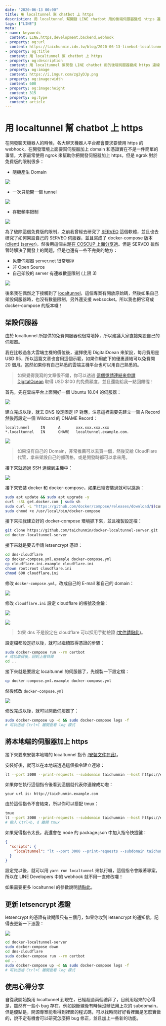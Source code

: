 ```yaml
---
date: "2020-06-13 00:00"
title: 用 localtunnel 幫 chatbot 上 https
description: 用 localtunnel 幫開發 LINE chatbot 用的後端伺服器變成 https 連線
tags: ["LINE"]
meta:
- name: keywords
  content: LINE,https,development,backend,webhook
- property: og:url
  content: https://taichunmin.idv.tw/blog/2020-06-13-linebot-localtunnel-https.html
- property: og:title
  content: 用 localtunnel 幫 chatbot 上 https
- property: og:description
  content: 用 localtunnel 幫開發 LINE chatbot 用的後端伺服器變成 https 連線
- property: og:image
  content: https://i.imgur.com/zg2yDJp.png
- property: og:image:width
  content: 600
- property: og:image:height
  content: 315
- property: og:type
  content: article
---
```


# 用 localtunnel 幫 chatbot 上 https

在開發聊天機器人的時候，各大聊天機器人平台都會要求要使用 https 的 webhook，在開發環境上面要幫伺服器加上 domain 和憑證實在不是一件簡單的事情，大家最常使用 ngrok 來幫助你把開發伺服器加上 https，但是 ngrok 對於免費版的限制很多：

* 隨機產生 Domain

![](https://i.imgur.com/vLPfn4Y.png)

* 一次只能開一個 tunnel

![](https://i.imgur.com/Ybg9Gu0.png)

* 存取頻率限制

![](https://i.imgur.com/UALY6aS.png)

為了破除這個免費版的限制，之前我曾經去研究了 [SERVEO](https://serveo.net/) 這個軟體，並且也去研究了如何架設自己的 SERVEO 伺服器，並且寫成了 docker-compose 版本 [(client)](https://github.com/taichunmin/docker-serveo) [(server)](https://github.com/taichunmin/docker-serveo-server)，然後用這個主題[在 COSCUP 上面分享過](https://hackmd.io/@taichunmin/slide-coscup-2019)。但是 SERVEO 雖然暫時解決了開發上的問題，但是也還有一些不完美的地方：

* 免費伺服器 server.net 很常壞掉
* 非 Open Source
* 自己架設的 server 有連線數量限制 (上限 3)

![](https://i.imgur.com/usO2g8v.png)

後來我在偶然之下接觸到了 [localtunnel](https://github.com/localtunnel/localtunnel)，這個專案有開放原始碼，然後如果自己架設伺服器時，也沒有數量限制，另外還支援 websocket。所以我也把它寫成 docker-compose 的版本囉！

## 架設伺服器

由於 localtunnel 所提供的免費伺服器也很常壞掉，所以建議大家直接架設自己的伺服器。

我在比較過各大雲端主機的價位後，選擇使用 DigitalOcean 來架設，每月費用是 USD $5，所以這篇文章也會用這個示範，如果你用底下的優惠連結可以免費開 20 個月。當然如果你有自己熟悉的雲端主機平台也可以用自己熟悉的。

> 如果覺得我寫的文章很不錯，你可以透過 [這個邀請連結來申請 DigitalOcean](https://m.do.co/c/81327b020798) 取得 USD $100 的免費額度，並且還能給我一點回饋喔！

首先，先在雲端平台上面開好一個 Ubuntu 18.04 的伺服器：

![](https://i.imgur.com/m1Yy5fE.png)

建立完成以後，就去 DNS 設定固定 IP 對應，注意這裡需要先建立一個 A Record 然後再設定一個 Wildcard 的 CNAME Record：

```
localtunnel     IN      A       xxx.xxx.xxx.xxx
*.localtunnel   IN      CNAME   localtunnel.example.com.
```

![](https://i.imgur.com/rdEqcpo.png)

> 如果沒有自己的 Domain，非常推薦可以去買一個，然後交給 CloudFlare 代管，拿來架設自己的部落格，或是開發時都可以拿來用。

接下來就透過 SSH 連線到主機中：

![](https://i.imgur.com/aqeOnGs.jpg)

接下來安裝 docker 和 docker-compose，如果已經安裝過就可以跳過：

```bash
sudo apt update && sudo apt upgrade -y
curl -sSL get.docker.com | sudo sh
sudo curl -L "https://github.com/docker/compose/releases/download/$(curl -sL https://api.github.com/repos/docker/compose/releases/latest | grep tag_name | cut -d'"' -f 4)/docker-compose-$(uname -s)-$(uname -m)" -o /usr/local/bin/docker-compose
sudo chmod +x /usr/local/bin/docker-compose
```

接下來把我建立好的 docker-compose 環境抓下來，並且複製設定檔：

```bash
git clone https://github.com/taichunmin/docker-localtunnel-server.git
cd docker-localtunnel-server
```

接下來就是要去申請 letsencrypt 憑證：

```bash
cd dns-cloudflare
cp docker-compose.yml.example docker-compose.yml
cp cloudflare.ini.example cloudflare.ini
chown root:root cloudflare.ini
chmod 600 cloudflare.ini
```

修改 `docker-compose.yml`，改成自己的 E-mail 和自己的 domain：

![](https://i.imgur.com/Tg3xBeT.jpg)

修改 `cloudflare.ini` 設定 cloudflare 的帳號及金鑰：

![](https://i.imgur.com/9iqGC0c.jpg)

![](https://i.imgur.com/HXYnpsp.png)

> 如果 dns 不是設定在 cloudflare 可以採用手動驗證 [(文件請點此)](https://certbot.eff.org/docs/using.html#manual)。

設定檔都設定好以後，就可以繼續取得憑證的步驟：

```bash
sudo docker-compose run --rm certbot
# 成功取得後，回到上層目錄
cd ..
```

接下來就是要設定 localtunnel 的伺服器了，先複製一下設定檔：

```bash
cp docker-compose.yml.example docker-compose.yml
```

然後修改 `docker-compose.yml`

![](https://i.imgur.com/23TWbEw.png)

修改完成以後，就可以開啟伺服器了：

```bash
sudo docker-compose up -d && sudo docker-compose logs -f
# 可以透過 Ctrl+C 離開查看 log 模式
```

## 將本地端的伺服器加上 https

接下來要來安裝本地端的 localtunnel 指令 [(安裝文件在此)](https://github.com/localtunnel/localtunnel)。

安裝好後，就可以在本地端透過這個指令建立連線：

```bash
lt --port 3000 --print-requests --subdomain taichunmin --host https://example.com
```

如果你在執行這個指令後看到這個就代表你連線成功啦：

```
your url is: http://taichunmin.example.com
```

由於這個指令不會結束，所以你可以搭配 tmux：

```bash
tmux
lt --port 3000 --print-requests --subdomain taichunmin --host https://example.com
# 輸入 Ctrl+b, d 離開 tmux
```

如果覺得指令太長，我還會在 node 的 package.json 中加入指令快捷鍵：

```json
{
  "scripts": {
    "localtunnel": "lt --port 3000 --print-requests --subdomain taichunmin --host https://example.com"
  }
}
```

設定完以後，就可以用 `yarn run localtunnel` 來執行囉，這個指令會跟著專案，所以在 LINE Developers 中的 webhook 就不用一直修改囉！

如果需要更多 localtunnel 的參數說明[請點此](https://github.com/localtunnel/server)。

## 更新 letsencrypt 憑證

letsencrypt 的憑證有效期限只有三個月，如果你收到 letsencrypt 的通知信，記得去更新一下憑證：

![](https://i.imgur.com/lgFD6Vt.jpg)

```bash
cd docker-localtunnel-server
sudo docker-compose down
cd dns-cloudflare
sudo docker-compose run --rm certbot
cd ..
sudo docker-compose up -d && sudo docker-compose logs -f
# 可以透過 Ctrl+C 離開查看 log 模式
```

## 使用心得分享

自從我開始換用 localtunnel 到現在，已經超過兩個禮拜了，目前用起來的心得是，雖然有一些小 bug 存在，例如說斷線後有時候沒辦法用上次的 subdomain，但是優點是，開源專案能看得到裡面的程式碼，可以找時間好好看裡面是怎麼實做的，說不定有機會可以研究怎麼把 bug 修正，並且加上一些新的功能。
